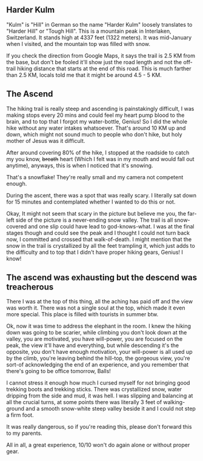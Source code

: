 ## Harder Kulm

"Kulm" is "Hill" in German so the name "Harder Kulm" loosely translates to "Harder Hill" or "Tough Hill". This is a mountain peak in Interlaken, Switzerland. It stands high at 4337 feet (1322 meters). It was mid-January when I visited, and the mountain top was filled with snow.

If you check the direction from Google Maps, it says the trail is 2.5 KM from the base, but don't be fooled it'll show just the road length and not the off-trail hiking distance that starts at the end of this road. This is much farther than 2.5 KM, locals told me that it might be around 4.5 - 5 KM.

## The Ascend

The hiking trail is really steep and ascending is painstakingly difficult, I was making stops every 20 mins and could feel my heart pump blood to the brain, and to top that I forgot my water-bottle, Genius! So I did the whole hike without any water intakes whatsoever. That's around 10 KM up and down, which might not sound much to people who don't hike, but holy mother of Jesus was it difficult.

After around covering 80% of the hike, I stopped at the roadside to catch my you know, ~~breath~~ heart (Which I felt was in my mouth and would fall out anytime), anyways, this is when I noticed that it's snowing.

<PIC WITH SNOWFLAKE>

That's a snowflake! They're really small and my camera not competent enough.

During the ascent, there was a spot that was really scary. I literally sat down for 15 minutes and contemplated whether I wanted to do this or not.

<PIC with the scary spot>

Okay, It might not seem that scary in the picture but believe me you, the far-left side of the picture is a never-ending snow valley. The trail is all snow-covered and one slip could have lead to god-knows-what. I was at the final stages though and could see the peak and I thought I could not turn back now, I committed and crossed that walk-of-death. I might mention that the snow in the trail is crystallized by all the feet trampling it, which just adds to the difficulty and to top that I didn't have proper hiking gears, Genius! I know!

## The ascend was exhausting but the descend was treacherous

There I was at the top of this thing, all the aching has paid off and the view was worth it. There was not a single soul at the top, which made it even more special. This place is filled with tourists in summer btw.

<PIC WITH THE VIEW FROM TOP>

Ok, now it was time to address the elephant in the room. I knew the hiking down was going to be scarier, while climbing you don't look down at the valley, you are motivated, you have will-power, you are focused on the peak, the view it'll have and everything, but while descending it's the opposite, you don't have enough motivation, your will-power is all used up by the climb, you're leaving behind the hill-top, the gorgeous view, you're sort-of acknowledging the end of an experience, and you remember that there's going to be office tomorrow, Balls!

I cannot stress it enough how much I cursed myself for not bringing good trekking boots and trekking sticks. There was crystallized snow, water dripping from the side and mud, it was hell. I was slipping and balancing at all the crucial turns, at some points there was literally 3 feet of walking-ground and a smooth snow-white steep valley beside it and I could not step a firm foot.

It was really dangerous, so if you're reading this, please don't forward this to my parents.

All in all, a great experience, 10/10 won't do again alone or without proper gear.
